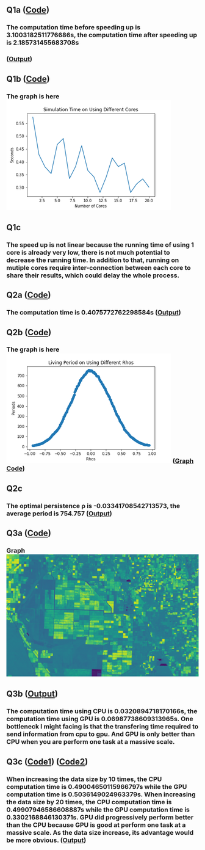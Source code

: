 ## Q1a ([Code](https://github.com/KekunH/rcc/blob/main/Q1/Q1a_mpi.py))
### The computation time before speeding up is 3.1003182511776686s, the computation time after speeding up is 2.185731455683708s 
### ([Output](https://github.com/KekunH/rcc/blob/main/Q1/Q1a.out))
## Q1b ([Code](https://github.com/KekunH/rcc/blob/main/Q1/Q1b_mpi.py))
### The graph is here ![](Q1/Q1b.png)
## Q1c
### The speed up is not linear because the running time of using 1 core is already very low, there is not much potential to decrease the running time. In addition to that, running on mutiple cores require inter-connection between each core to share their results, which could delay the whole process.

## Q2a ([Code](https://github.com/KekunH/rcc/blob/main/Q2/Q2a_mpi.py))
### The computation time is 0.4075772762298584s ([Output](https://github.com/KekunH/rcc/blob/main/Q2/Q2a.out))
## Q2b ([Code](https://github.com/KekunH/rcc/blob/main/Q2/Q2b_mpi.py))
### The graph is here ![](Q2/Q2b.png) ([Graph Code](https://github.com/KekunH/rcc/blob/main/Graph.ipynb))
## Q2c 
### The optimal persistence ρ is -0.03341708542713573, the average period is 754.757 ([Output](https://github.com/KekunH/rcc/blob/main/Q2/Q2a.out))

## Q3a ([Code](https://github.com/KekunH/rcc/blob/main/Q3/Q3a.py))
### Graph ![](Q3/Q3a.png) 
## Q3b ([Output](https://github.com/KekunH/rcc/blob/main/Q3/Q3a.out))
### The computation time using CPU is 0.0320894718170166s, the computation time using GPU is 0.06987738609313965s. One bottleneck I might facing is that the transfering time required to send information from cpu to gpu. And GPU is only better than CPU when you are perform one task at a massive scale.
## Q3c ([Code1](https://github.com/KekunH/rcc/blob/main/Q3/Q3c_10.py)) ([Code2](https://github.com/KekunH/rcc/blob/main/Q3/Q3c_20.py))
### When increasing the data size by 10 times, the CPU computation time is 0.49004650115966797s while the GPU computation time is 0.5036149024963379s. When increasing the data size by 20 times, the CPU computation time is 0.49907946586608887s while the GPU computation time is 0.3302168846130371s. GPU did progressively perform better than the CPU because GPU is good at perform one task at a massive scale. As the data size increase, its advantage would be more obvious. ([Output](https://github.com/KekunH/rcc/blob/main/Q3/Q3c.out))


